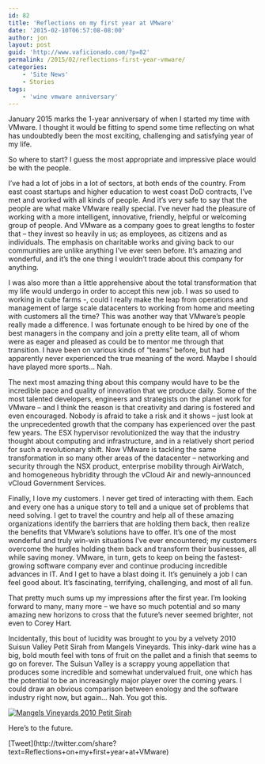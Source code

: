 ```yaml
---
id: 82
title: 'Reflections on my first year at VMware'
date: '2015-02-10T06:57:08-08:00'
author: jon
layout: post
guid: 'http://www.vaficionado.com/?p=82'
permalink: /2015/02/reflections-first-year-vmware/
categories:
    - 'Site News'
    - Stories
tags:
    - 'wine vmware anniversary'
---
```


January 2015 marks the 1-year anniversary of when I started my time with VMware. I thought it would be fitting to spend some time reflecting on what has undoubtedly been the most exciting, challenging and satisfying year of my life.

So where to start? I guess the most appropriate and impressive place would be with the people.

I’ve had a lot of jobs in a lot of sectors, at both ends of the country. From east coast startups and higher education to west coast DoD contracts, I’ve met and worked with all kinds of people. And it’s very safe to say that the people are what make VMware really special. I’ve never had the pleasure of working with a more intelligent, innovative, friendly, helpful or welcoming group of people. And VMware as a company goes to great lengths to foster that – they invest so heavily in us; as employees, as citizens and as individuals. The emphasis on charitable works and giving back to our communities are unlike anything I’ve ever seen before. It’s amazing and wonderful, and it’s the one thing I wouldn’t trade about this company for anything.

I was also more than a little apprehensive about the total transformation that my life would undergo in order to accept this new job. I was so used to working in cube farms -, could I really make the leap from operations and management of large scale datacenters to working from home and meeting with customers all the time? This was another way that VMware’s people really made a difference. I was fortunate enough to be hired by one of the best managers in the company and join a pretty elite team, all of whom were as eager and pleased as could be to mentor me through that transition. I have been on various kinds of “teams” before, but had apparently never experienced the true meaning of the word. Maybe I should have played more sports… Nah.

The next most amazing thing about this company would have to be the incredible pace and quality of innovation that we produce daily. Some of the most talented developers, engineers and strategists on the planet work for VMware – and I think the reason is that creativity and daring is fostered and even encouraged. Nobody is afraid to take a risk and it shows – just look at the unprecedented growth that the company has experienced over the past few years. The ESX hypervisor revolutionized the way that the industry thought about computing and infrastructure, and in a relatively short period for such a revolutionary shift. Now VMware is tackling the same transformation in so many other areas of the datacenter – networking and security through the NSX product, enterprise mobility through AirWatch, and homogeneous hybridity through the vCloud Air and newly-announced vCloud Government Services.

Finally, I love my customers. I never get tired of interacting with them. Each and every one has a unique story to tell and a unique set of problems that need solving. I get to travel the country and help all of these amazing organizations identify the barriers that are holding them back, then realize the benefits that VMware’s solutions have to offer. It’s one of the most wonderful and truly win-win situations I’ve ever encountered; my customers overcome the hurdles holding them back and transform their businesses, all while saving money. VMware, in turn, gets to keep on being the fastest-growing software company ever and continue producing incredible advances in IT. And I get to have a blast doing it. It’s genuinely a job I can feel good about. It’s fascinating, terrifying, challenging, and most of all fun.

That pretty much sums up my impressions after the first year. I’m looking forward to many, many more – we have so much potential and so many amazing new horizons to cross that the future’s never seemed brighter, not even to Corey Hart.

Incidentally, this bout of lucidity was brought to you by a velvety 2010 Suisun Valley Petit Sirah from Mangels Vineyards. This inky-dark wine has a big, bold mouth feel with tons of fruit on the pallet and a finish that seems to go on forever. The Suisun Valley is a scrappy young appellation that produces some incredible and somewhat undervalued fruit, one which has the potential to be an increasingly major player over the coming years. I could draw an obvious comparison between enology and the software industry right now, but again… Nah. You got this.

[![Mangels Vineyards 2010 Petit Sirah](/vaficionado/assets/images/2015/02/IMG_4882-1024x768.jpg)](/vaficionado/assets/images/2015/02/IMG_4882.jpg)

Here’s to the future.

<div class="twttr_buttons"><div class="twttr_twitter"> [Tweet](http://twitter.com/share?text=Reflections+on+my+first+year+at+VMware)</div></div>